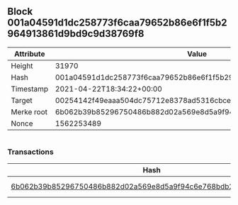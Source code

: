 ## Block 001a04591d1dc258773f6caa79652b86e6f1f5b2964913861d9bd9c9d38769f8

Attribute | Value
--- | ---
Height | 31970
Hash | 001a04591d1dc258773f6caa79652b86e6f1f5b2964913861d9bd9c9d38769f8
Timestamp | 2021-04-22T18:34:22+00:00
Target | 00254142f49eaaa504dc75712e8378ad5316cbcead634704b3734b6271167cc4
Merke root | 6b062b39b85296750486b882d02a569e8d5a9f94c6e768bdb296f2cd2ba93f43
Nonce | 1562253489

```

```

### Transactions

Hash | Amount
--- | ---
[6b062b39b85296750486b882d02a569e8d5a9f94c6e768bdb296f2cd2ba93f43](6b062b39b85296750486b882d02a569e8d5a9f94c6e768bdb296f2cd2ba93f43.md) | 10.00000000 SKEPTI 
